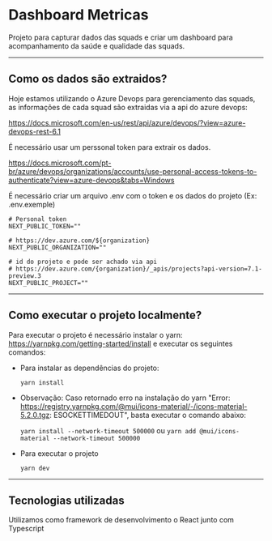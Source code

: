 ﻿# Dashboard Metricas

Projeto para capturar dados das squads e criar um dashboard para acompanhamento da saúde e qualidade das squads.

---
## Como os dados são extraidos?
Hoje estamos utilizando o Azure Devops para gerenciamento das squads, as informações de cada squad são extraidas via a api do azure devops:

https://docs.microsoft.com/en-us/rest/api/azure/devops/?view=azure-devops-rest-6.1

É necessário usar um perssonal token para extrair os dados.

https://docs.microsoft.com/pt-br/azure/devops/organizations/accounts/use-personal-access-tokens-to-authenticate?view=azure-devops&tabs=Windows

É necessário criar um arquivo .env com o token e os dados do projeto (Ex: .env.exemple)

    # Personal token
    NEXT_PUBLIC_TOKEN=""

    # https://dev.azure.com/${organization}
    NEXT_PUBLIC_ORGANIZATION=""

    # id do projeto e pode ser achado via api
    # https://dev.azure.com/{organization}/_apis/projects?api-version=7.1-preview.3
    NEXT_PUBLIC_PROJECT=""




---
## Como executar o projeto localmente?

Para executar o projeto é necessário instalar o yarn: https://yarnpkg.com/getting-started/install e executar os seguintes comandos:

- Para instalar as dependências do projeto:
  
  ``yarn install ``

- Observação: Caso retornado erro na instalação do yarn "Error: https://registry.yarnpkg.com/@mui/icons-material/-/icons-material-5.2.0.tgz: ESOCKETTIMEDOUT", basta executar o comando abaixo:

  ``yarn install --network-timeout 500000`` ou
  ``yarn add @mui/icons-material --network-timeout 500000``

- Para executar o projeto

  ``yarn dev``

---
## Tecnologias utilizadas
Utilizamos como framework de desenvolvimento o React junto com Typescript


